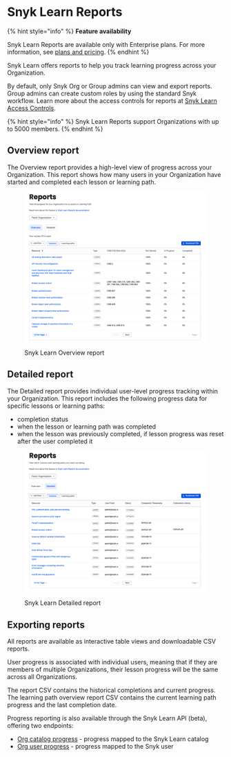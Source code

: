 # Snyk Learn Reports

{% hint style="info" %}
**Feature availability**

Snyk Learn Reports are available only with Enterprise plans. For more information, see [plans and pricing](https://snyk.io/plans/).
{% endhint %}

Snyk Learn offers reports to help you track learning progress across your Organization.

By default, only Snyk Org or Group admins can view and export reports. Group admins can create custom roles by using the standard Snyk workflow. Learn more about the access controls for reports at [Snyk Learn Access Controls](snyk-learn-access-controls.md).&#x20;

{% hint style="info" %}
Snyk Learn Reports support Organizations with up to 5000 members.
{% endhint %}

## Overview report

The Overview report provides a high-level view of progress across your Organization. This report shows how many users in your Organization have started and completed each lesson or learning path.

<figure><img src="../../.gitbook/assets/image (686).png" alt=""><figcaption><p>Snyk Learn Overview report</p></figcaption></figure>

## Detailed report

The Detailed report provides individual user-level progress tracking within your Organization. This report includes the following progress data for specific lessons or learning paths:

* completion status
* when the lesson or learning path was completed
* when the lesson was previously completed, if lesson progress was reset after the user completed it&#x20;

<figure><img src="../../.gitbook/assets/image (687).png" alt=""><figcaption><p>Snyk Learn Detailed report</p></figcaption></figure>

## Exporting reports&#x20;

All reports are available as interactive table views and downloadable CSV reports.

User progress is associated with individual users, meaning that if they are members of multiple Organizations, their lesson progress will be the same across all Organizations.

The report CSV contains the historical completions and current progress. The learning path overview report CSV contains the current learning path progress and the last completion date.

Progress reporting is also available through the Snyk Learn API (beta), offering two endpoints:

* [Org catalog progress](https://apidocs.snyk.io/?version=2024-10-15#get-/orgs/-org_id-/learn/progress/catalog) - progress mapped to the Snyk Learn catalog
* [Org user progress](https://apidocs.snyk.io/?version=2024-10-15#get-/orgs/-org_id-/learn/progress/users) - progress mapped to the Snyk user&#x20;


